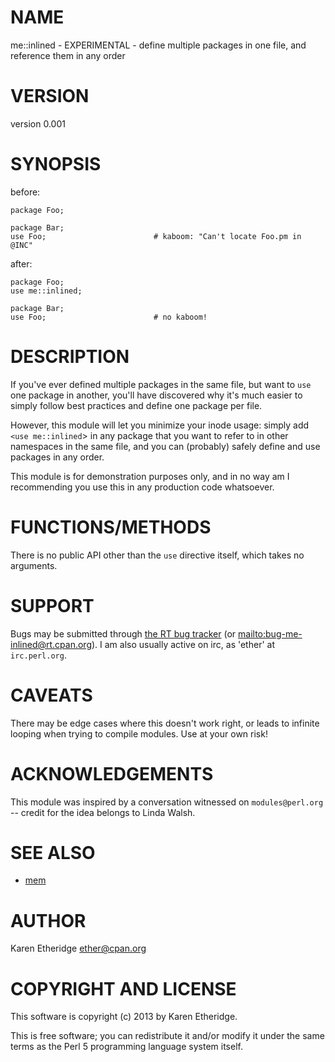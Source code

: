 # NAME

me::inlined - EXPERIMENTAL - define multiple packages in one file, and reference them in any order

# VERSION

version 0.001

# SYNOPSIS

before:

    package Foo;

    package Bar;
    use Foo;                        # kaboom: "Can't locate Foo.pm in @INC"

after:

    package Foo;
    use me::inlined;

    package Bar;
    use Foo;                        # no kaboom!

# DESCRIPTION

If you've ever defined multiple packages in the same file, but want to `use`
one package in another, you'll have discovered why it's much
easier to simply follow best practices and define one package per file.

However, this module will let you minimize your inode usage:
simply add `<use me::inlined`\> in any package that you want to refer to in
other namespaces in the same file, and you can
(probably) safely define and use packages in any order.

This module is for demonstration purposes only, and in no way am I
recommending you use this in any production code whatsoever.

# FUNCTIONS/METHODS

There is no public API other than the `use` directive itself, which takes no
arguments.

# SUPPORT

Bugs may be submitted through [the RT bug tracker](https://rt.cpan.org/Public/Dist/Display.html?Name=me-inlined)
(or [mailto:bug-me-inlined@rt.cpan.org](mailto:bug-me-inlined@rt.cpan.org)).
I am also usually active on irc, as 'ether' at `irc.perl.org`.

# CAVEATS

There may be edge cases where this doesn't work right, or leads to infinite
looping when trying to compile modules. Use at your own risk!

# ACKNOWLEDGEMENTS

This module was inspired by a conversation witnessed on `modules@perl.org` --
credit for the idea belongs to Linda Walsh.

# SEE ALSO

- [mem](http://search.cpan.org/perldoc?mem)

# AUTHOR

Karen Etheridge <ether@cpan.org>

# COPYRIGHT AND LICENSE

This software is copyright (c) 2013 by Karen Etheridge.

This is free software; you can redistribute it and/or modify it under
the same terms as the Perl 5 programming language system itself.
